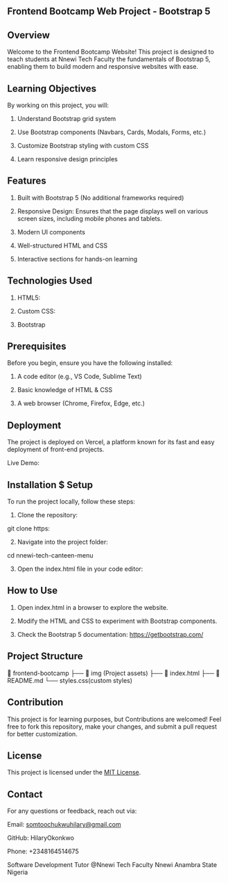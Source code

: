 ## Frontend Bootcamp Web Project - Bootstrap 5

## Overview
Welcome to the Frontend Bootcamp Website! This project is designed to teach students at Nnewi Tech Faculty the fundamentals of Bootstrap 5, enabling them to build modern and responsive websites with ease.

## Learning Objectives
  By working on this project, you will:
1. Understand Bootstrap grid system

2. Use Bootstrap components (Navbars, Cards, Modals, Forms, etc.)

3. Customize Bootstrap styling with custom CSS

4. Learn responsive design principles

## Features
1. Built with Bootstrap 5 (No additional frameworks required)

2. Responsive Design: Ensures that the page displays well on various screen sizes, including mobile phones and tablets.

3. Modern UI components

4. Well-structured HTML and CSS

5. Interactive sections for hands-on learning

## Technologies Used
1. HTML5: 

2. Custom CSS:

3. Bootstrap

## Prerequisites

Before you begin, ensure you have the following installed:

1. A code editor (e.g., VS Code, Sublime Text)

2. Basic knowledge of HTML & CSS

3. A web browser (Chrome, Firefox, Edge, etc.)

## Deployment
The project is deployed on Vercel, a platform known for its fast and easy deployment of front-end projects.

Live Demo:

## Installation $ Setup
To run the project locally, follow these steps:

1. Clone the repository:

git clone https:

2. Navigate into the project folder:

cd nnewi-tech-canteen-menu

3. Open the index.html file in your code editor:


## How to Use
1. Open index.html in a browser to explore the website.

2. Modify the HTML and CSS to experiment with Bootstrap components.

3. Check the Bootstrap 5 documentation: https://getbootstrap.com/

## Project Structure

📁 frontend-bootcamp
 ├── 📁 img (Project assets)
 ├── 📄 index.html
 ├── 📄 README.md
 └── styles.css(custom styles)

## Contribution

This project is for learning purposes, but Contributions are welcomed! Feel free to fork this repository, make your changes, and submit a pull request for better customization.

## License

This project is licensed under the [MIT License](LICENSE).

## Contact

For any questions or feedback, reach out via:

Email: somtoochukwuhilary@gmail.com

GitHub: HilaryOkonkwo

Phone: +2348164514675

Software Development Tutor @Nnewi Tech Faculty Nnewi Anambra State Nigeria


































